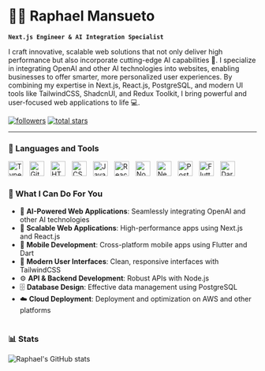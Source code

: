 # 👨‍💻 Raphael Mansueto

**`Next.js Engineer & AI Integration Specialist`**

I craft innovative, scalable web solutions that not only deliver high performance but also incorporate cutting-edge AI capabilities 🤖. I specialize in integrating OpenAI and other AI technologies into websites, enabling businesses to offer smarter, more personalized user experiences. By combining my expertise in Next.js, React.js, PostgreSQL, and modern UI tools like TailwindCSS, ShadcnUI, and Redux Toolkit, I bring powerful and user-focused web applications to life 💻.

   <p align="left">
      <a href="https://github.com/raphaelmans?tab=followers">
         <img alt="followers" title="Follow me on Github" src="https://custom-icon-badges.demolab.com/github/followers/raphaelmans?color=236ad3&labelColor=1155ba&style=for-the-badge&logo=person-add&label=Follow&logoColor=white"/></a>
      <a href="https://github.com/raphaelmans?tab=repositories&sort=stargazers">
         <img alt="total stars" title="Total stars on GitHub" src="https://custom-icon-badges.demolab.com/github/stars/raphaelmans?color=55960c&style=for-the-badge&labelColor=488207&logo=star"/></a>
   </p>

---

### 🧰 Languages and Tools

<img align="left" alt="TypeScript" width="30px" style="padding-right:10px;" src="https://cdn.jsdelivr.net/gh/devicons/devicon/icons/typescript/typescript-plain.svg" />
<img align="left" alt="Git" width="30px" style="padding-right:10px;" src="https://cdn.jsdelivr.net/gh/devicons/devicon/icons/git/git-original.svg" />
<img align="left" alt="HTML" width="30px" style="padding-right:10px;" src="https://cdn.jsdelivr.net/gh/devicons/devicon/icons/html5/html5-plain.svg" />
<img align="left" alt="CSS" width="30px" style="padding-right:10px;" src="https://cdn.jsdelivr.net/gh/devicons/devicon/icons/css3/css3-plain.svg" />
<img align="left" alt="JavaScript" width="30px" style="padding-right:10px;" src="https://cdn.jsdelivr.net/gh/devicons/devicon/icons/javascript/javascript-plain.svg" />
<img align="left" alt="React" width="30px" style="padding-right:10px;" src="https://cdn.jsdelivr.net/gh/devicons/devicon/icons/react/react-original.svg" />
<img align="left" alt="NodeJS" width="30px" style="padding-right:10px;" src="https://cdn.jsdelivr.net/gh/devicons/devicon/icons/nodejs/nodejs-original.svg" />
<img align="left" alt="NextJS" width="30px" style="padding-right:10px;" src="https://cdn.jsdelivr.net/gh/devicons/devicon/icons/nextjs/nextjs-original.svg" />
<img align="left" alt="PostgreSQL" width="30px" style="padding-right:10px;" src="https://cdn.jsdelivr.net/gh/devicons/devicon/icons/postgresql/postgresql-original.svg" />
<img align="left" alt="Flutter" width="30px" style="padding-right:10px;" src="https://cdn.jsdelivr.net/gh/devicons/devicon/icons/flutter/flutter-original.svg" />
<img align="left" alt="Dart" width="30px" style="padding-right:10px;" src="https://cdn.jsdelivr.net/gh/devicons/devicon/icons/dart/dart-original.svg" />
<br />

#

### 💼 What I Can Do For You

- 🤖 **AI-Powered Web Applications**: Seamlessly integrating OpenAI and other AI technologies
- 🚀 **Scalable Web Applications**: High-performance apps using Next.js and React.js
- 📱 **Mobile Development**: Cross-platform mobile apps using Flutter and Dart
- 🎨 **Modern User Interfaces**: Clean, responsive interfaces with TailwindCSS
- ⚙️ **API & Backend Development**: Robust APIs with Node.js
- 🗄️ **Database Design**: Effective data management using PostgreSQL
- ☁️ **Cloud Deployment**: Deployment and optimization on AWS and other platforms

#

### 📊 Stats

![Raphael's GitHub stats](https://github-readme-stats.vercel.app/api?username=raphaelmans&show_icons=true&theme=gruvbox)

#

[website]: https://raphaelmansueto.com
[linkedin]: https://linkedin.com/in/your-profile
